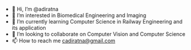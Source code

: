 - 👋 Hi, I’m @adiratna
- 👀 I’m interested in Biomedical Engineering and Imaging
- 🌱 I’m currently learning Computer Science in Railway Engineering and its application
- 💞️ I’m looking to collaborate on Computer Vision and Computer Science
- 📫 How to reach me cadiratna@gmail.com

<!---
adiratna/adiratna is a ✨ special ✨ repository because its `README.md` (this file) appears on your GitHub profile.
You can click the Preview link to take a look at your changes.
--->
